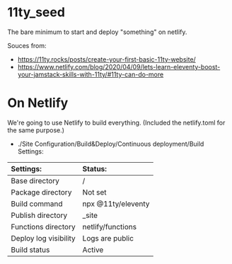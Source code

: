# 11ty_seed
The bare minimum to start and deploy "something" on netlify.

Souces from:
- https://11ty.rocks/posts/create-your-first-basic-11ty-website/
- https://www.netlify.com/blog/2020/04/09/lets-learn-eleventy-boost-your-jamstack-skills-with-11ty/#11ty-can-do-more

# On Netlify
We're going to use Netlify to build everything.
(Included the netlify.toml for the same purpose.)

- ./Site Configuration/Build&Deploy/Continuous deployment/Build Settings:

| Settings: | Status: |
|:-|:-|
| Base directory | / |
| Package directory | Not set |
| Build command | npx @11ty/eleventy |
| Publish directory | _site |
| Functions directory | netlify/functions |
| Deploy log visibility | Logs are public |
| Build status | Active |
